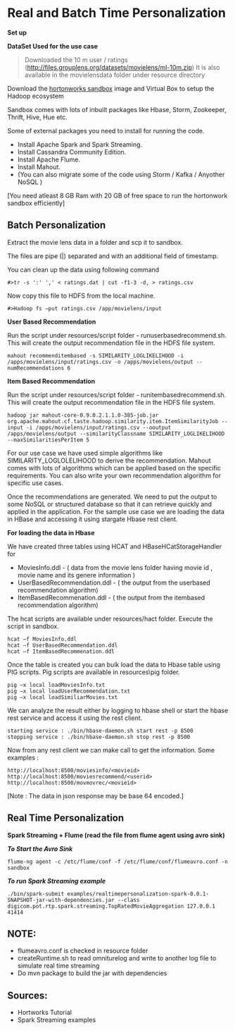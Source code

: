Real and Batch Time Personalization 
===================================

**Set up**

**DataSet Used for the use case**
>Downloaded the 10 m user / ratings (http://files.grouplens.org/datasets/movielens/ml-10m.zip)
>It is also available in the movielensdata folder under resource directory

Download the [hortonworks sandbox](http://hortonworks.com/products/hortonworks-sandbox/) image and Virtual Box to setup the Hadoop ecosystem 

Sandbox comes with lots of inbuilt packages like Hbase, Storm, Zookeeper, Thrift, Hive, Hue etc. 

Some of external packages you need to install for running the code. 

* Install Apache Spark and Spark Streaming.
* Install Cassandra Community Edition.
* Install Apache Flume.
* Install Mahout.
* (You can also migrate some of the code using Storm / Kafka / Anyother NoSQL )

[You need atleast 8 GB Ram with 20 GB of free space to run the hortonwork sandbox efficiently]

Batch Personalization
---------------------
Extract the movie lens data in a folder and scp it to sandbox.

The files are pipe (|) separated and with an additional field of timestamp.

You can clean up the data using following command
```
#>tr -s ':' ',' < ratings.dat | cut -f1-3 -d, > ratings.csv
```

Now copy this file to HDFS from the local machine.
```
#>Hadoop fs –put ratings.csv /app/movielens/input
```

**User Based Recommendation**

Run the script under resources/script folder - runuserbasedrecommend.sh. 
This will create the output recommendation file in the HDFS file system.  
```
mahout recommenditembased -s SIMILARITY_LOGLIKELIHOOD -i /apps/movielens/input/ratings.csv -o /apps/movielens/output --numRecommendations 6
```

**Item Based Recommendation**

Run the script under resources/script folder - runitembasedrecommend.sh. 
This will create the output recommendation file in the HDFS file system.  
```
hadoop jar mahout-core-0.9.0.2.1.1.0-385-job.jar org.apache.mahout.cf.taste.hadoop.similarity.item.ItemSimilarityJob --input -i /apps/movielens/input/ratings.csv --ooutput /apps/movielens/output --similarityClassname SIMILARITY_LOGLIKELIHOOD --maxSimilaritiesPerItem 5
```

For our use case we have used simple algorithms like SIMILARITY_LOGLOLELIHOOD to derive the recommendation. Mahout comes with lots of algorithms which can be applied based on the specific requirements. You can also write your own recommendation algorithm for specific use cases.

Once the recommendations are generated. We need to put the output to some NoSQL or structured database so that it can retrieve quickly and applied in the application. For the sample use case we are loading the data in HBase and accessing it using stargate Hbase rest client.

**For loading the data in Hbase**

We have created three tables using HCAT and HBaseHCatStorageHandler for
- MoviesInfo.ddl - ( data from the movie lens folder having movie id , movie name and its genere information )
- UserBasedRecommendation.ddl - ( the output from the userbased recommendation algorithm)
- ItemBasedRecommenation.ddl - ( the output from the itembased recommendation algorithm)

The hcat scripts are available under resources/hact folder. Execute the script in sandbox.
```
hcat –f MoviesInfo.ddl
hcat –f UserBasedRecommendation.ddl
hcat –f ItemBasedRecommenation.ddl
```

Once the table is created you can bulk load the data to Hbase table using PIG scripts.
Pig scripts are available in resources\pig folder.
```
pig –x local loadMoviesInfo.txt
pig –x local loadUserRecommendation.txt
pig –x local loadSimiliarMovies.txt

```

We can analyze the result either by logging to hbase shell or start the hbase rest service and access it using the rest client.

```
starting service : ./bin/hbase-daemon.sh start rest -p 8500
stopping service : ./bin/hbase-daemon.sh stop rest -p 8500

```

Now from any rest client we can make call to get the information.
Some examples :

```
http://localhost:8500/moviesinfo/<movieid>
http://localhost:8500/moviesrecommend/<userid>
http://localhost:8500/movmovrec/<movieid>
```

[Note : The data in json response may be base 64 encoded.]

Real Time Personalization
-------------------------



**Spark Streaming + Flume (read the file from flume agent using avro sink)**





***To Start the Avro Sink***
```
flume-ng agent -c /etc/flume/conf -f /etc/flume/conf/flumeavro.conf -n sandbox
```

***To run  Spark Streaming example***
```
./bin/spark-submit examples/realtimepersonalization-spark-0.0.1-SNAPSHOT-jar-with-dependencies.jar --class digicom.pot.rtp.spark.streaming.TopRatedMovieAggregation 127.0.0.1 41414
```


NOTE:
----
* flumeavro.conf is checked in resource folder
* createRuntime.sh to read omniturelog and write to another log file to simulate real time streaming
* Do mvn package to build the jar with dependencies

Sources:
-------
* Hortworks Tutorial
* Spark Streaming examples

